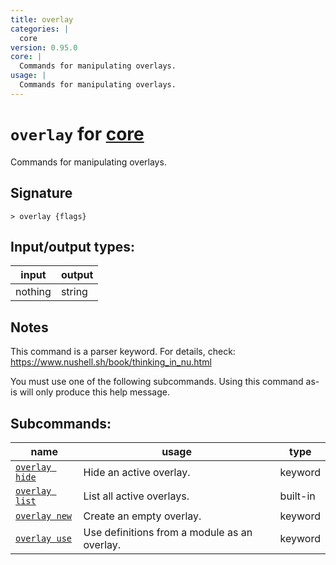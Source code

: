 ```yaml
---
title: overlay
categories: |
  core
version: 0.95.0
core: |
  Commands for manipulating overlays.
usage: |
  Commands for manipulating overlays.
---
```

<!-- This file is automatically generated. Please edit the command in https://github.com/nushell/nushell instead. -->

# `overlay` for [core](/commands/categories/core.md)

<div class='command-title'>Commands for manipulating overlays.</div>

## Signature

```> overlay {flags} ```


## Input/output types:

| input   | output |
| ------- | ------ |
| nothing | string |

## Notes
This command is a parser keyword. For details, check:
  https://www.nushell.sh/book/thinking_in_nu.html

  You must use one of the following subcommands. Using this command as-is will only produce this help message.

## Subcommands:

| name                                             | usage                                        | type     |
| ------------------------------------------------ | -------------------------------------------- | -------- |
| [`overlay hide`](/commands/docs/overlay_hide.md) | Hide an active overlay.                      | keyword  |
| [`overlay list`](/commands/docs/overlay_list.md) | List all active overlays.                    | built-in |
| [`overlay new`](/commands/docs/overlay_new.md)   | Create an empty overlay.                     | keyword  |
| [`overlay use`](/commands/docs/overlay_use.md)   | Use definitions from a module as an overlay. | keyword  |